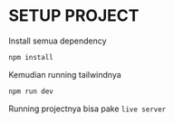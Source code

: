 # SETUP PROJECT

Install semua dependency

```bash
npm install
```

Kemudian running tailwindnya

```bash
npm run dev
```

Running projectnya bisa pake `live server`
